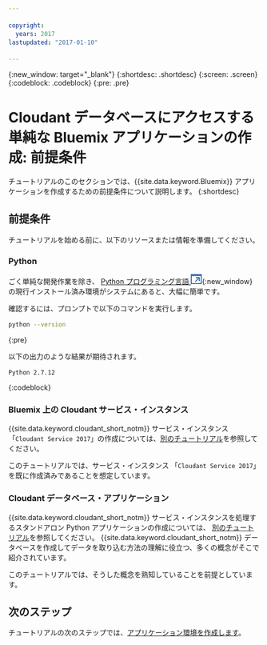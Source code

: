 ```yaml
---

copyright:
  years: 2017
lastupdated: "2017-01-10"

---
```


{:new_window: target="_blank"}
{:shortdesc: .shortdesc}
{:screen: .screen}
{:codeblock: .codeblock}
{:pre: .pre}

<!-- Acrolinx: 2017-01-10 -->

# Cloudant データベースにアクセスする単純な Bluemix アプリケーションの作成: 前提条件

チュートリアルのこのセクションでは、{{site.data.keyword.Bluemix}} アプリケーションを作成するための前提条件について説明します。
{:shortdesc}

## 前提条件

チュートリアルを始める前に、以下のリソースまたは情報を準備してください。

### Python

ごく単純な開発作業を除き、
[Python プログラミング言語 ![「外部リンク」アイコン](../images/launch-glyph.svg "「外部リンク」アイコン")](https://www.python.org/){:new_window}
の現行インストール済み環境がシステムにあると、大幅に簡単です。

確認するには、プロンプトで以下のコマンドを実行します。

```sh
python --version
```
{:pre}

以下の出力のような結果が期待されます。

```
Python 2.7.12
```
{:codeblock}

<div id="csi"></div>

### Bluemix 上の Cloudant サービス・インスタンス

{{site.data.keyword.cloudant_short_notm}} サービス・インスタンス
「`Cloudant Service 2017`」の作成については、[別のチュートリアル](create_service.html)を参照してください。

このチュートリアルでは、サービス・インスタンス
「`Cloudant Service 2017`」を既に作成済みであることを想定しています。

### Cloudant データベース・アプリケーション

{{site.data.keyword.cloudant_short_notm}} サービス・インスタンスを処理するスタンドアロン Python アプリケーションの作成については、
[別のチュートリアル](create_database.html)を参照してください。
{{site.data.keyword.cloudant_short_notm}} データベースを作成してデータを取り込む方法の理解に役立つ、多くの概念がそこで紹介されています。

このチュートリアルでは、そうした概念を熟知していることを前提としています。

## 次のステップ

チュートリアルの次のステップでは、[アプリケーション環境を作成します](create_bmxapp_appenv.html)。
